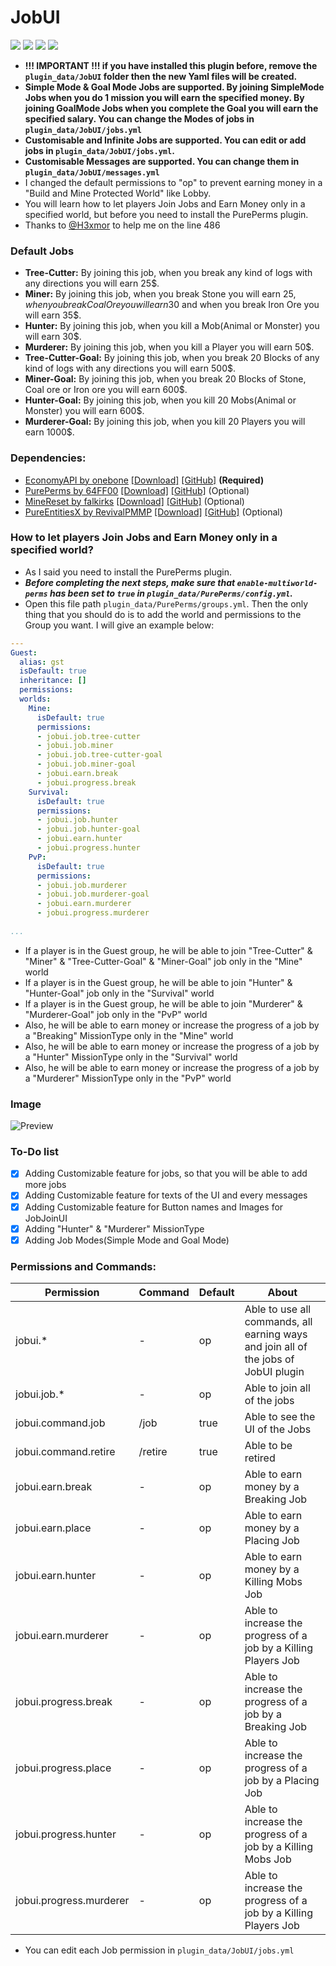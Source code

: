 # JobUI
[![](https://poggit.pmmp.io/shield.state/JobUI)](https://poggit.pmmp.io/p/JobUI) [![](https://poggit.pmmp.io/shield.api/JobUI)](https://poggit.pmmp.io/p/JobUI) [![](https://poggit.pmmp.io/shield.dl.total/JobUI)](https://poggit.pmmp.io/p/JobUI) [![](https://poggit.pmmp.io/shield.dl/JobUI)](https://poggit.pmmp.io/p/JobUI)
* __!!! IMPORTANT !!! if you have installed this plugin before, remove the `plugin_data/JobUI` folder then the new Yaml files will be created.__
* __Simple Mode & Goal Mode Jobs are supported. By joining SimpleMode Jobs when you do 1 mission you will earn the specified money. By joining GoalMode Jobs when you complete the Goal you will earn the specified salary. You can change the Modes of jobs in `plugin_data/JobUI/jobs.yml`__
* __Customisable and Infinite Jobs are supported. You can edit or add jobs in `plugin_data/JobUI/jobs.yml`.__
* __Customisable Messages are supported. You can change them in `plugin_data/JobUI/messages.yml`__
* I changed the default permissions to "op" to prevent earning money in a "Build and Mine Protected World" like Lobby.
* You will learn how to let players Join Jobs and Earn Money only in a specified world, but before you need to install the PurePerms plugin.
* Thanks to [@H3xmor](https://github.com/h3xmor) to help me on the line 486
### Default Jobs
* __Tree-Cutter:__ By joining this job, when you break any kind of logs with any directions you will earn 25$.
* __Miner:__ By joining this job, when you break Stone you will earn 25$, when you break Coal Ore you will earn 30$ and when you break Iron Ore you will earn 35$.
* __Hunter:__ By joining this job, when you kill a Mob(Animal or Monster) you will earn 30$.
* __Murderer:__ By joining this job, when you kill a Player you will earn 50$.
* __Tree-Cutter-Goal:__ By joining this job, when you break 20 Blocks of any kind of logs with any directions you will earn 500$.
* __Miner-Goal:__ By joining this job, when you break 20 Blocks of Stone, Coal ore or Iron ore you will earn 600$.
* __Hunter-Goal:__ By joining this job, when you kill 20 Mobs(Animal or Monster) you will earn 600$.
* __Murderer-Goal:__ By joining this job, when you kill 20 Players you will earn 1000$.
### Dependencies:
* [EconomyAPI by onebone](https://poggit.pmmp.io/p/EconomyAPI/) [[Download]](https://poggit.pmmp.io/r/34531/EconomyAPI.phar) [[GitHub]](https://github.com/poggit-orphanage/EconomyS/) __(Required)__
* [PurePerms by 64FF00](https://poggit.pmmp.io/p/PurePerms/) [[Download]](https://poggit.pmmp.io/r/70018/PurePerms.phar) [[GitHub]](https://github.com/poggit-orphanage/PurePerms/) (Optional)
* [MineReset by falkirks](https://poggit.pmmp.io/p/MineReset/) [[Download]](https://poggit.pmmp.io/r/40667/MineReset.phar) [[GitHub]](https://github.com/falkirks/MineReset/) (Optional)
* [PureEntitiesX by RevivalPMMP](https://poggit.pmmp.io/p/PureEntitiesX/) [[Download]](https://poggit.pmmp.io/r/93487/PureEntitiesX.phar) [[GitHub]](https://github.com/RevivalPMMP/PureEntitiesX/) (Optional)
### How to let players Join Jobs and Earn Money only in a specified world?
* As I said you need to install the PurePerms plugin.
* __*Before completing the next steps, make sure that `enable-multiworld-perms` has been set to `true` in `plugin_data/PurePerms/config.yml`.*__
* Open this file path `plugin_data/PurePerms/groups.yml`. Then the only thing that you should do is to add the world and permissions to the Group you want. I will give an example below:
```yaml
---
Guest:
  alias: gst
  isDefault: true
  inheritance: []
  permissions:
  worlds:
    Mine:
      isDefault: true
      permissions:
      - jobui.job.tree-cutter
      - jobui.job.miner
      - jobui.job.tree-cutter-goal
      - jobui.job.miner-goal
      - jobui.earn.break
      - jobui.progress.break
    Survival:
      isDefault: true
      permissions:
      - jobui.job.hunter
      - jobui.job.hunter-goal
      - jobui.earn.hunter
      - jobui.progress.hunter
    PvP: 
      isDefault: true
      permissions:
      - jobui.job.murderer
      - jobui.job.murderer-goal
      - jobui.earn.murderer
      - jobui.progress.murderer
    
...
```
* If a player is in the Guest group, he will be able to join "Tree-Cutter" & "Miner" & "Tree-Cutter-Goal" & "Miner-Goal" job only in the "Mine" world
* If a player is in the Guest group, he will be able to join "Hunter" & "Hunter-Goal" job only in the "Survival" world
* If a player is in the Guest group, he will be able to join "Murderer" & "Murderer-Goal" job only in the "PvP" world
* Also, he will be able to earn money or increase the progress of a job by a "Breaking" MissionType only in the "Mine" world
* Also, he will be able to earn money or increase the progress of a job by a "Hunter" MissionType only in the "Survival" world
* Also, he will be able to earn money or increase the progress of a job by a "Murderer" MissionType only in the "PvP" world
### Image
![Preview](http://www.mediafire.com/convkey/c57e/26ld17819ayjny3zg.jpg)
### To-Do list
* [X] Adding Customizable feature for jobs, so that you will be able to add more jobs
* [X] Adding Customizable feature for texts of the UI and every messages
* [X] Adding Customizable feature for Button names and Images for JobJoinUI
* [X] Adding "Hunter" & "Murderer" MissionType
* [X] Adding Job Modes(Simple Mode and Goal Mode)
### Permissions and Commands:
Permission | Command | Default | About
---------- | ------- | ------- | -----
jobui.* | - | op | Able to use all commands, all earning ways and join all of the jobs of JobUI plugin
jobui.job.* | - | op | Able to join all of the jobs
jobui.command.job | /job | true | Able to see the UI of the Jobs
jobui.command.retire | /retire | true | Able to be retired 
jobui.earn.break | - | op | Able to earn money by a Breaking Job
jobui.earn.place | - | op | Able to earn money by a Placing Job
jobui.earn.hunter | - | op | Able to earn money by a Killing Mobs Job
jobui.earn.murderer | - | op | Able to increase the progress of a job by a Killing Players Job
jobui.progress.break | - | op | Able to increase the progress of a job by a Breaking Job
jobui.progress.place | - | op | Able to increase the progress of a job by a Placing Job
jobui.progress.hunter | - | op | Able to increase the progress of a job by a Killing Mobs Job
jobui.progress.murderer | - | op | Able to increase the progress of a job by a Killing Players Job
* You can edit each Job permission in `plugin_data/JobUI/jobs.yml`
